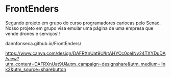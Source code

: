# FrontEnders

Segundo projeto em grupo do curso programadores cariocas pelo Senac.
Nosso projeto em grupo visa emular uma página de uma empresa que vende drones e serviços!!

dannfonseca.github.io/FrontEnders/


https://www.canva.com/design/DAFRXnUat9U/ktAHYCc0ceINv24TXYDuDA/view?utm_content=DAFRXnUat9U&utm_campaign=designshare&utm_medium=link2&utm_source=sharebutton
